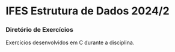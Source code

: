 # IFES Estrutura de Dados 2024/2

### Diretório de Exercícios

Exercícios desenvolvidos em C durante a disciplina.
